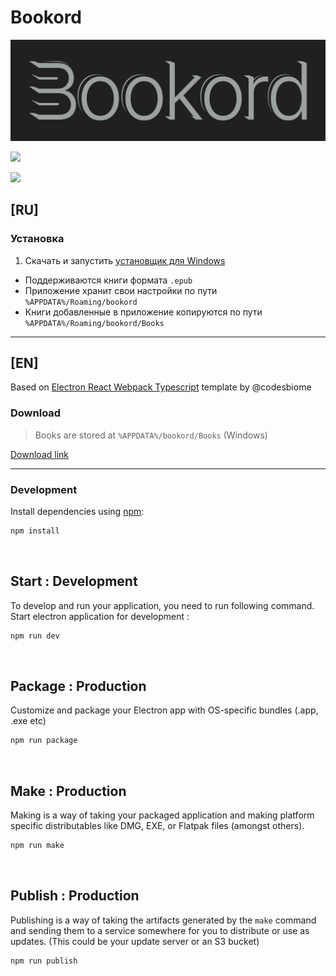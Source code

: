 # Bookord

![](assets/icons/brand/bookord-logo.svg)

![](https://i.imgur.com/I25O50n.png)

![](https://i.imgur.com/k8MDUEz.png)



## [RU] 

### Установка

1. Скачать и запустить [установщик для Windows](https://github.com/LiprikON2/bookord/releases/latest)

- Поддерживаются книги формата `.epub`
- Приложение хранит свои настройки по пути `%APPDATA%/Roaming/bookord`
- Книги добавленные в приложение копируются по пути `%APPDATA%/Roaming/bookord/Books`


___ 

## [EN]


Based on [Electron React Webpack Typescript](https://github.com/codesbiome/electron-react-webpack-typescript-2024) template by @codesbiome


### Download
> Books are stored at `%APPDATA%/bookord/Books` (Windows)

[Download link](https://github.com/LiprikON2/bookord/releases/latest)


___



### Development


Install dependencies using [npm](https://www.npmjs.com/):

```bash
npm install
```

<br />

## Start : Development

To develop and run your application, you need to run following command.
<br />
Start electron application for development :

```bash
npm run dev
```

<br />



## Package : Production

Customize and package your Electron app with OS-specific bundles (.app, .exe etc)

```bash
npm run package
```

<br />

## Make : Production

Making is a way of taking your packaged application and making platform specific distributables like DMG, EXE, or Flatpak files (amongst others).

```bash
npm run make
```

<br />

## Publish : Production

Publishing is a way of taking the artifacts generated by the `make` command and sending them to a service somewhere for you to distribute or use as updates. (This could be your update server or an S3 bucket)

```bash
npm run publish
```

<br />

